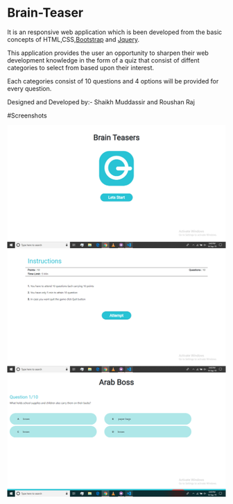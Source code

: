# Brain-Teaser

It is an responsive web application which is been developed from the basic concepts of HTML,CSS,[Bootstrap](https://getbootstrap.com) and  [Jquery](https://jquery.com).

This application provides the user an opportunity to sharpen their web development knowledge in the form of a quiz that consist of diffent categories to select from based upon their interest.

Each categories consist of 10 questions and 4 options will be provided for every question.

Designed and Developed by:- Shaikh Muddassir and Roushan Raj

#Screenshots

![Alt text](https://github.com/shaik80/Brain-Teasers/blob/shaik/img/screenshot1.png?raw=true)
![Alt text](https://github.com/shaik80/Brain-Teasers/blob/shaik/img/screenshot2.png?raw=true)
![Alt text](https://github.com/shaik80/Brain-Teasers/blob/shaik/img/screenshot3.png?raw=true)
